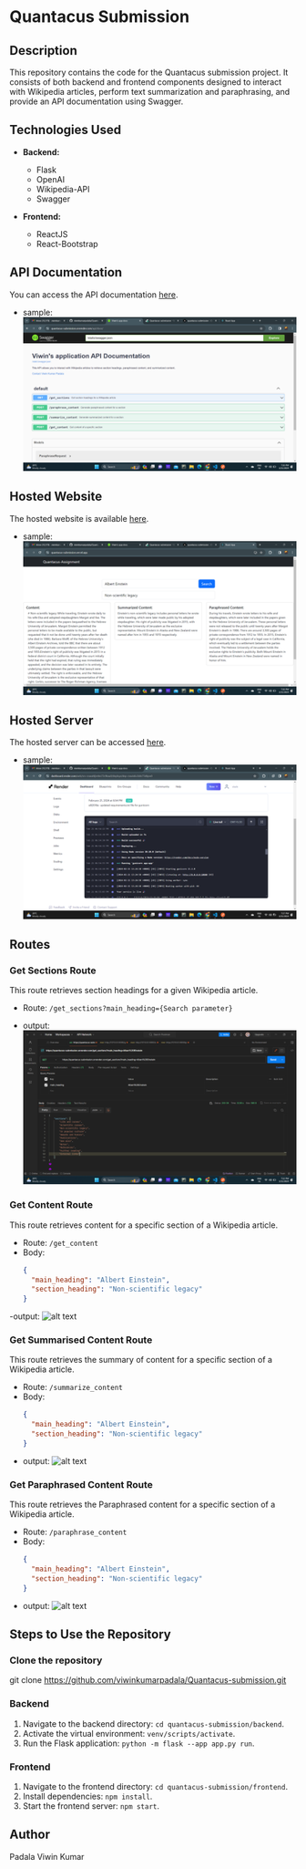 # Quantacus Submission

## Description

This repository contains the code for the Quantacus submission project. It consists of both backend and frontend components designed to interact with Wikipedia articles, perform text summarization and paraphrasing, and provide an API documentation using Swagger.

## Technologies Used

- **Backend:**
  - Flask
  - OpenAI
  - Wikipedia-API
  - Swagger

- **Frontend:**
  - ReactJS
  - React-Bootstrap

## API Documentation

You can access the API documentation [here](https://quantacus-submission.onrender.com/api/docs/).

- sample:
![alt text](image-5.png)

## Hosted Website

The hosted website is available [here](https://quantacus-submission.vercel.app/).

- sample:
![alt text](image-4.png)

## Hosted Server

The hosted server can be accessed [here](https://quantacus-submission.onrender.com).

- sample:
![alt text](image-6.png)

## Routes

### Get Sections Route

This route retrieves section headings for a given Wikipedia article.

- Route: `/get_sections?main_heading={Search parameter}`

- output:
![alt text](image.png)

### Get Content Route

This route retrieves content for a specific section of a Wikipedia article.

- Route: `/get_content`
- Body:
  ```json
  {
    "main_heading": "Albert Einstein",
    "section_heading": "Non-scientific legacy"
  }

-output:
![alt text](image-1.png)

### Get Summarised Content Route

This route retrieves the summary of content for a specific section of a Wikipedia article.

- Route: `/summarize_content`
- Body:
  ```json
  {
    "main_heading": "Albert Einstein",
    "section_heading": "Non-scientific legacy"
  }

- output:
![alt text](image-2.png)

### Get Paraphrased Content Route

This route retrieves the Paraphrased content for a specific section of a Wikipedia article.

- Route: `/paraphrase_content`
- Body:
  ```json
  {
    "main_heading": "Albert Einstein",
    "section_heading": "Non-scientific legacy"
  }

- output:
![alt text](image-3.png)


## Steps to Use the Repository

### Clone the repository
git clone https://github.com/viwinkumarpadala/Quantacus-submission.git

### Backend

1. Navigate to the backend directory: `cd quantacus-submission/backend`.
2. Activate the virtual environment: `venv/scripts/activate`.
3. Run the Flask application: `python -m flask --app app.py run`.

### Frontend

1. Navigate to the frontend directory: `cd quantacus-submission/frontend`.
2. Install dependencies: `npm install`.
3. Start the frontend server: `npm start`.


## Author
Padala Viwin Kumar
